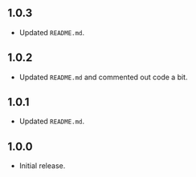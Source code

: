 ## 1.0.3

* Updated `README.md`.
 
## 1.0.2

* Updated `README.md` and commented out code a bit.

## 1.0.1

* Updated `README.md`.

## 1.0.0

* Initial release.
